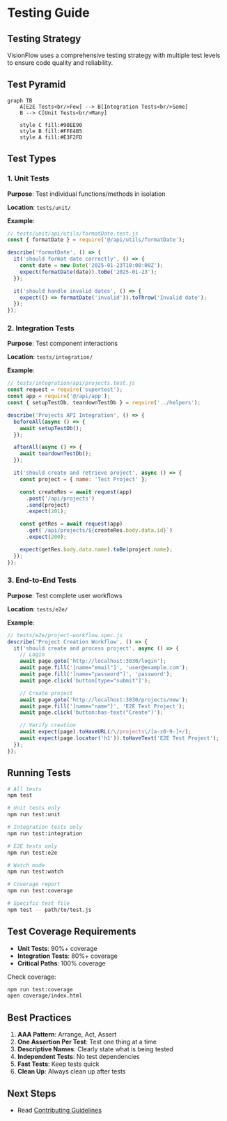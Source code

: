 # Testing Guide

## Testing Strategy

VisionFlow uses a comprehensive testing strategy with multiple test levels to ensure code quality and reliability.

## Test Pyramid

```mermaid
graph TB
    A[E2E Tests<br/>Few] --> B[Integration Tests<br/>Some]
    B --> C[Unit Tests<br/>Many]

    style C fill:#90EE90
    style B fill:#FFE4B5
    style A fill:#E3F2FD
```

## Test Types

### 1. Unit Tests

**Purpose**: Test individual functions/methods in isolation

**Location**: `tests/unit/`

**Example**:
```javascript
// tests/unit/api/utils/formatDate.test.js
const { formatDate } = require('@/api/utils/formatDate');

describe('formatDate', () => {
  it('should format date correctly', () => {
    const date = new Date('2025-01-23T10:00:00Z');
    expect(formatDate(date)).toBe('2025-01-23');
  });

  it('should handle invalid dates', () => {
    expect(() => formatDate('invalid')).toThrow('Invalid date');
  });
});
```

### 2. Integration Tests

**Purpose**: Test component interactions

**Location**: `tests/integration/`

**Example**:
```javascript
// tests/integration/api/projects.test.js
const request = require('supertest');
const app = require('@/api/app');
const { setupTestDb, teardownTestDb } = require('../helpers');

describe('Projects API Integration', () => {
  beforeAll(async () => {
    await setupTestDb();
  });

  afterAll(async () => {
    await teardownTestDb();
  });

  it('should create and retrieve project', async () => {
    const project = { name: 'Test Project' };

    const createRes = await request(app)
      .post('/api/projects')
      .send(project)
      .expect(201);

    const getRes = await request(app)
      .get(`/api/projects/${createRes.body.data.id}`)
      .expect(200);

    expect(getRes.body.data.name).toBe(project.name);
  });
});
```

### 3. End-to-End Tests

**Purpose**: Test complete user workflows

**Location**: `tests/e2e/`

**Example**:
```javascript
// tests/e2e/project-workflow.spec.js
describe('Project Creation Workflow', () => {
  it('should create and process project', async () => {
    // Login
    await page.goto('http://localhost:3030/login');
    await page.fill('[name="email"]', 'user@example.com');
    await page.fill('[name="password"]', 'password');
    await page.click('button[type="submit"]');

    // Create project
    await page.goto('http://localhost:3030/projects/new');
    await page.fill('[name="name"]', 'E2E Test Project');
    await page.click('button:has-text("Create")');

    // Verify creation
    await expect(page).toHaveURL(/\/projects\/[a-z0-9-]+/);
    await expect(page.locator('h1')).toHaveText('E2E Test Project');
  });
});
```

## Running Tests

```bash
# All tests
npm test

# Unit tests only
npm run test:unit

# Integration tests only
npm run test:integration

# E2E tests only
npm run test:e2e

# Watch mode
npm run test:watch

# Coverage report
npm run test:coverage

# Specific test file
npm test -- path/to/test.js
```

## Test Coverage Requirements

- **Unit Tests**: 90%+ coverage
- **Integration Tests**: 80%+ coverage
- **Critical Paths**: 100% coverage

Check coverage:
```bash
npm run test:coverage
open coverage/index.html
```

## Best Practices

1. **AAA Pattern**: Arrange, Act, Assert
2. **One Assertion Per Test**: Test one thing at a time
3. **Descriptive Names**: Clearly state what is being tested
4. **Independent Tests**: No test dependencies
5. **Fast Tests**: Keep tests quick
6. **Clean Up**: Always clean up after tests

## Next Steps

- Read [Contributing Guidelines](./06-contributing.md)
